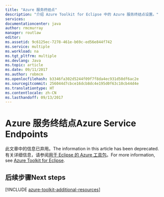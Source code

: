 ```yaml
---
title: "Azure 服务终结点"
description: "介绍 Azure Toolkit for Eclipse 中的 Azure 服务终结点设置。"
services: 
documentationcenter: java
author: rmcmurray
manager: routlaw
editor: 
ms.assetid: 9c6125ec-7278-461e-b69c-ed56e844f742
ms.service: multiple
ms.workload: na
ms.tgt_pltfrm: multiple
ms.devlang: Java
ms.topic: article
ms.date: 09/11/2017
ms.author: robmcm
ms.openlocfilehash: b3346fa302d5244f09f7f8da4ec931d50df6ac2e
ms.sourcegitcommit: 256044d7cbce16dcb8dc4e195d0f63c10cb44d4e
ms.translationtype: HT
ms.contentlocale: zh-CN
ms.lasthandoff: 09/13/2017
---
```

# <a name="azure-service-endpoints"></a><span data-ttu-id="d6f00-103">Azure 服务终结点</span><span class="sxs-lookup"><span data-stu-id="d6f00-103">Azure Service Endpoints</span></span>

<span data-ttu-id="d6f00-104">此文章中的信息已弃用。</span><span class="sxs-lookup"><span data-stu-id="d6f00-104">The information in this article has been deprecated.</span></span> <span data-ttu-id="d6f00-105">有关详细信息，请参阅[用于 Eclipse 的 Azure 工具包](azure-toolkit-for-eclipse.md)。</span><span class="sxs-lookup"><span data-stu-id="d6f00-105">For more information, see [Azure Toolkit for Eclipse](azure-toolkit-for-eclipse.md).</span></span>

## <a name="next-steps"></a><span data-ttu-id="d6f00-106">后续步骤</span><span class="sxs-lookup"><span data-stu-id="d6f00-106">Next steps</span></span>

[!INCLUDE [azure-toolkit-additional-resources](../includes/azure-toolkit-additional-resources.md)]

